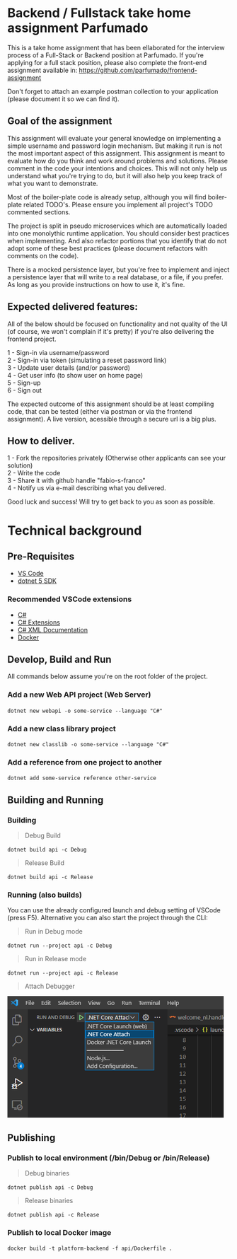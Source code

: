 # Backend / Fullstack take home assignment Parfumado

This is a take home assignment that has been ellaborated for the interview process of a Full-Stack or Backend position at Parfumado. If you're applying for a full stack position, please also complete the front-end assignment available in: https://github.com/parfumado/frontend-assignment

Don't forget to attach an example postman collection to your application (please document it so we can find it).

## Goal of the assignment
This assignment will evaluate your general knowledge on implementing a simple username and password login mechanism. But making it run is not the most important aspect of this assignment. This assignment is meant to evaluate how do you think and work around problems and solutions. Please comment in the code your intentions and choices. This will not only help us understand what you're trying to do, but it will also help you keep track of what you want to demonstrate.

Most of the boiler-plate code is already setup, although you will find boiler-plate related TODO's. Please ensure you implement all project's TODO commented sections.

The project is split in pseudo microservices which are automatically loaded into one monolythic runtime application. You should consider best practices when implementing. And also refactor portions that you identify that do not adopt some of these best practices (please document refactors with comments on the code).

There is a mocked persistence layer, but you're free to implement and inject a persistence layer that will write to a real database, or a file, if you prefer. As long as you provide instructions on how to use it, it's fine.

## Expected delivered features:

All of the below should be focused on functionality and not quality of the UI (of course, we won't complain if it's pretty) if you're also delivering the frontend project.

1 - Sign-in via username/password\
2 - Sign-in via token (simulating a reset password link)\
3 - Update user details (and/or password)\
4 - Get user info (to show user on home page)\
5 - Sign-up\
6 - Sign out

The expected outcome of this assignment should be at least compiling code, that can be tested (either via postman or via the frontend assignment). A live version, acessible through a secure url is a big plus.

## How to deliver.

1 - Fork the repositories privately (Otherwise other applicants can see your solution)\
2 - Write the code\
3 - Share it with github handle "fabio-s-franco"\
4 - Notify us via e-mail describing what you delivered.

Good luck and success! Will try to get back to you as soon as possible.

# Technical background

## Pre-Requisites

- [VS Code](https://code.visualstudio.com/download)
- [dotnet 5 SDK](https://dotnet.microsoft.com/download/dotnet/5.0)

### Recommended VSCode extensions

- [C#](https://marketplace.visualstudio.com/items?itemName=ms-dotnettools.csharp)
- [C# Extensions](https://marketplace.visualstudio.com/items?itemName=jchannon.csharpextensions)
- [C# XML Documentation](https://marketplace.visualstudio.com/items?itemName=jchannon.csharpextensions)
- [Docker](https://marketplace.visualstudio.com/items?itemName=ms-azuretools.vscode-docker)

## Develop, Build and Run
All commands below assume you're on the root folder of the project.

### Add a new Web API project (Web Server)

`dotnet new webapi -o some-service --language "C#"`

### Add a new class library project

`dotnet new classlib -o some-service --language "C#"`

### Add a reference from one project to another

`dotnet add some-service reference other-service`

## Building and Running

### Building
> Debug Build 

`dotnet build api -c Debug`

> Release Build

`dotnet build api -c Release`

### Running (also builds)
You can use the already configured launch and debug setting of VSCode (press F5). Alternative you can also start the project through the CLI:

> Run in Debug mode

`dotnet run --project api -c Debug`

> Run in Release mode

`dotnet run --project api -c Release`

> Attach Debugger

![Attach Debugger](doc-assets/attach.jpg?raw=true "Attach Debugger")

## Publishing

### Publish to local environment (/bin/Debug or /bin/Release)
> Debug binaries

`dotnet publish api -c Debug`

> Release binaries

`dotnet publish api -c Release`

### Publish to local Docker image
`docker build -t platform-backend -f api/Dockerfile .`
